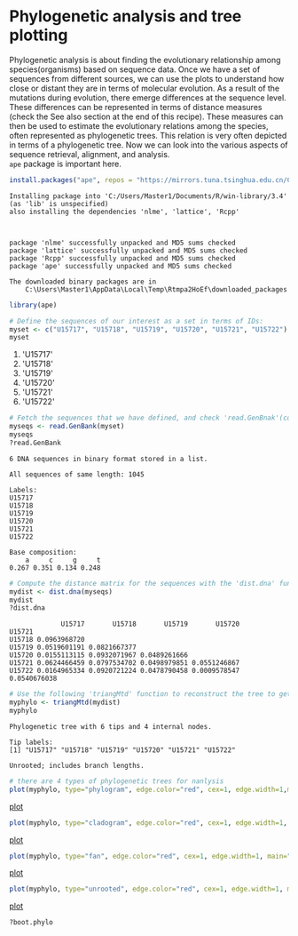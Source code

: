
# Phylogenetic analysis and tree plotting
Phylogenetic analysis is about finding the evolutionary relationship among species(organisms) based on sequence data. Once we have a set of sequences from different sources, we can use the plots to understand how close or distant they are in terms of molecular evolution. As a result of the mutations during evolution, there emerge differences at the sequence level. These differences can be represented in terms of distance measures (check the See also section at the end of this recipe). These measures can then be used to estimate the evolutionary relations among the species, often represented as phylogenetic trees. This relation is very often depicted in terms of a phylogenetic tree. Now we can look into the various aspects of sequence retrieval, alignment, and analysis. <br>
`ape` package is important here.


```R
install.packages("ape", repos = "https://mirrors.tuna.tsinghua.edu.cn/CRAN/")
```

    Installing package into 'C:/Users/Master1/Documents/R/win-library/3.4'
    (as 'lib' is unspecified)
    also installing the dependencies 'nlme', 'lattice', 'Rcpp'
    
    

    package 'nlme' successfully unpacked and MD5 sums checked
    package 'lattice' successfully unpacked and MD5 sums checked
    package 'Rcpp' successfully unpacked and MD5 sums checked
    package 'ape' successfully unpacked and MD5 sums checked
    
    The downloaded binary packages are in
    	C:\Users\Master1\AppData\Local\Temp\Rtmpa2HoEf\downloaded_packages
    


```R
library(ape)
```


```R
# Define the sequences of our interest as a set in terms of IDs:
myset <- c("U15717", "U15718", "U15719", "U15720", "U15721", "U15722")
myset
```


<ol class=list-inline>
	<li>'U15717'</li>
	<li>'U15718'</li>
	<li>'U15719'</li>
	<li>'U15720'</li>
	<li>'U15721'</li>
	<li>'U15722'</li>
</ol>




```R
# Fetch the sequences that we have defined, and check 'read.GenBnak'(connects to the GenBank database, and reads nucleotide sequences using accession numbers given as arguments):
myseqs <- read.GenBank(myset)
myseqs
?read.GenBank
```


    6 DNA sequences in binary format stored in a list.
    
    All sequences of same length: 1045 
    
    Labels:
    U15717
    U15718
    U15719
    U15720
    U15721
    U15722
    
    Base composition:
        a     c     g     t 
    0.267 0.351 0.134 0.248 



```R
# Compute the distance matrix for the sequences with the 'dist.dna' function, just check 'dist.dna'
mydist <- dist.dna(myseqs)
mydist
?dist.dna
```


                 U15717       U15718       U15719       U15720       U15721
    U15718 0.0963968720                                                    
    U15719 0.0519601191 0.0821667377                                       
    U15720 0.0155113115 0.0932071967 0.0489261666                          
    U15721 0.0624466459 0.0797534702 0.0498979851 0.0551246867             
    U15722 0.0164965334 0.0920721224 0.0478790458 0.0009578547 0.0540676038



```R
# Use the following 'triangMtd' function to reconstruct the tree to get the 'phylo' object for the phylogenetic trees:
myphylo <- triangMtd(mydist)
myphylo
```


    
    Phylogenetic tree with 6 tips and 4 internal nodes.
    
    Tip labels:
    [1] "U15717" "U15718" "U15719" "U15720" "U15721" "U15722"
    
    Unrooted; includes branch lengths.



```R
# there are 4 types of phylogenetic trees for nanlysis
plot(myphylo, type="phylogram", edge.color="red", cex=1, edge.width=1,main="(A) Phylogram")
```


[plot](https://github.com/Chengshu21/Chapter-3-Sequence-Analysis-with-R/blob/master/md/output_7-Phylogenetic%20analysis%20and%20tree%20plotting.png)



```R
plot(myphylo, type="cladogram", edge.color="red", cex=1, edge.width=1, main="(B) Cladogram")
```


[plot](https://github.com/Chengshu21/Chapter-3-Sequence-Analysis-with-R/blob/master/md/output_8-Phylogenetic%20analysis%20and%20tree%20plotting.png)



```R
plot(myphylo, type="fan", edge.color="red", cex=1, edge.width=1, main="(C) Fan")
```


[plot](https://github.com/Chengshu21/Chapter-3-Sequence-Analysis-with-R/blob/master/md/output_9-Phylogenetic%20analysis%20and%20tree%20plotting.png)



```R
plot(myphylo, type="unrooted", edge.color="red", cex=1, edge.width=1, main="(D) Unrooted")
```


[plot](https://github.com/Chengshu21/Chapter-3-Sequence-Analysis-with-R/blob/master/md/output_10-Phylogenetic%20analysis%20and%20tree%20plotting.png)



```R
?boot.phylo
```


```R

```
